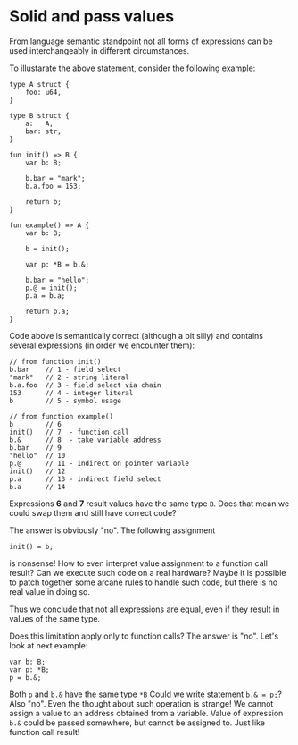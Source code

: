 # Solid and pass values

From language semantic standpoint not all forms of expressions can be used
interchangeably in different circumstances.

To illustarate the above statement, consider the following example:

```ku
type A struct {
    foo: u64,
}

type B struct {
    a:   A,
    bar: str,
}

fun init() => B {
    var b: B;

    b.bar = "mark";
    b.a.foo = 153;

    return b;
}

fun example() => A {
    var b: B;
    
    b = init();

    var p: *B = b.&;

    b.bar = "hello";
    p.@ = init();
    p.a = b.a;

    return p.a;
}
```

Code above is semantically correct (although a bit silly) and contains several
expressions (in order we encounter them):

```ku
// from function init()
b.bar    // 1 - field select
"mark"   // 2 - string literal
b.a.foo  // 3 - field select via chain 
153      // 4 - integer literal
b        // 5 - symbol usage

// from function example()
b        // 6
init()   // 7  - function call
b.&      // 8  - take variable address
b.bar    // 9
"hello"  // 10
p.@      // 11 - indirect on pointer variable
init()   // 12
p.a      // 13 - indirect field select
b.a      // 14
```

Expressions **6** and **7** result values have the same type `B`. Does that mean
we could swap them and still have correct code?

The answer is obviously "no". The following assignment

```ku
init() = b;
```

is nonsense! How to even interpret value assignment to a function call result?
Can we execute such code on a real hardware? Maybe it is possible to patch
together some arcane rules to handle such code, but there is no real value in
doing so.

Thus we conclude that not all expressions are equal, even if they result in
values of the same type.

Does this limitation apply only to function calls? The answer is "no". Let's
look at next example:

```ku
var b: B;
var p: *B;
p = b.&;
```

Both `p` and `b.&` have the same type `*B` Could we write statement `b.& = p;`?
Also "no". Even the thought about such operation is strange! We cannot assign
a value to an address obtained from a variable. Value of expression `b.&` could
be passed somewhere, but cannot be assigned to. Just like function call result!
